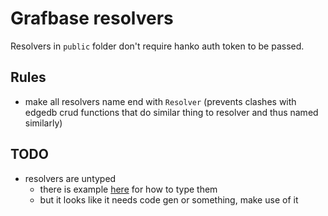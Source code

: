 # Grafbase resolvers

Resolvers in `public` folder don't require hanko auth token to be passed.

## Rules

- make all resolvers name end with `Resolver` (prevents clashes with edgedb crud functions that do similar thing to resolver and thus named similarly)

## TODO

- resolvers are untyped
  - there is example [here](https://github.com/grafbase/grafbase/pull/599) for how to type them
  - but it looks like it needs code gen or something, make use of it
